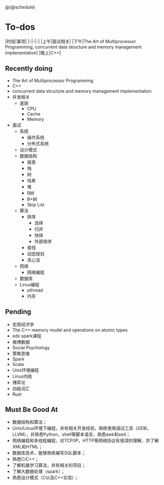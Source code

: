 @(@schedule)

# To-dos

|时段|事项|
|-|-|-|
|上午|面试相关|
|下午|The Art of Multiprocessor Programming, concurrent data structure and memory management implementation|
|晚上|C++|

## Recently doing

* The Art of Multiprocessor Programming
* C++
* concurrent data structure and memory management implementation
* 并发相关
	* 底层
		* CPU
		* Cache
		* Memory
* 面试
	* 系统
		* 操作系统
		* 分布式系统
	* 设计模式
	* 数据结构
		* 链表
		* 栈
		* 树
		* 哈希
		* 堆
		* B树
		* B+树
		* Skip List
	* 算法
		* 排序
			* 选择
			* 归并
			* 快排
			* 外部排序
		* 查找
		* 动态规划
		* 贪心法
	* 网络
		* 网络编程
	* 数据库
	* Linux编程
		* pthread
		* 内存

## Pending

* 宏观经济学
* The C++ memory model and operations on atomic types
* edx spark课程
* 微博数据
* Social Psychology
* 策略思维
* Spark
* Scala
* Unix环境编程
* Linux内核
* 博弈论
* 四级词汇
* Rust

## Must Be Good At

* 数据结构和算法；
* Unix/Linux环境下编程，并有相关开发经验，熟练使用调试工具（GDB，LLVM），并熟悉Python，shell等脚本语言，熟悉awk和sed；
* 网络编程和多线程编程，对TCP/IP，HTTP等网络协议有很深的理解，并了解XML和HTML；
* 数据库技术，能够熟练编写SQL脚本；
* 熟悉C/C++；
* 了解机器学习算法，并有相关的项目；
* 了解大数据处理（spark）；
* 熟悉设计模式（C以及C++实现）；
